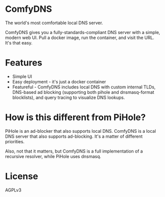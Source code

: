 # ComfyDNS

The world's most comfortable local DNS server.

ComfyDNS gives you a fully-standards-compliant DNS server with a simple, modern web UI. Pull a docker image, run the container, and visit the URL. It's that easy.

# Features

* Simple UI
* Easy deployment - it's just a docker container
* Featureful - ComfyDNS includes local DNS with custom internal TLDs, DNS-based ad blocking (supporting both pihole and dnsmasq-format blocklists), and query tracing to visualize DNS lookups. 

# How is this different from PiHole?

PiHole is an ad-blocker that also supports local DNS. ComfyDNS is a local DNS server that also supports ad-blocking. It's a matter of different priorities. 

Also, not that it matters, but ComfyDNS is a full implementation of a recursive resolver, while PiHole uses dnsmasq.

# License

AGPLv3